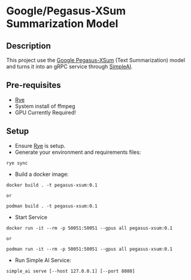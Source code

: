 # Google/Pegasus-XSum Summarization Model

## Description

This project use the [Google Pegasus-XSum](https://huggingface.co/google/pegasus-xsum) (Text Summarization) model and turns it into an gRPC service through [SimpleAI](https://github.com/lhenault/simpleAI).

## Pre-requisites

* [Rye](https://github.com/mitsuhiko/rye)
* System install of ffmpeg
* GPU Currently Required!

## Setup

* Ensure [Rye](https://github.com/mitsuhiko/rye) is setup.
* Generate your environment and requirements files:

```shell
rye sync
```

* Build a docker image:

``` shell
docker build . -t pegasus-xsum:0.1

or

podman build . -t pegasus-xsum:0.1
```

* Start Service

``` shell
docker run -it --rm -p 50051:50051 --gpus all pegasus-xsum:0.1

or 

podman run -it --rm -p 50051:50051 --gpus all pegasus-xsum:0.1
```

* Run Simple AI Service:

``` shell
simple_ai serve [--host 127.0.0.1] [--port 8080]
```

